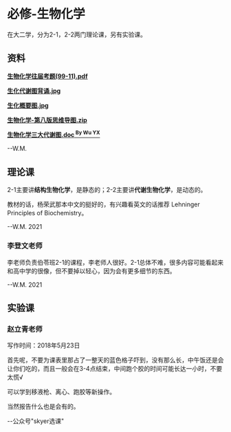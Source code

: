 # 必修-生物化学

在大二学，分为2-1，2-2两门理论课，另有实验课。

## 资料

**[生物化学往届考题(99-11).pdf](./src/生物化学往届考题(99-11).pdf)**

**[生化代谢图背诵.jpg](./src/生化代谢图背诵.jpg)**

**[生化概要图.jpg](./src/生化概要图.jpg)**

**[生物化学-第八版思维导图.zip](./src/生物化学-第八版思维导图.zip)**

**[生物化学三大代谢图.doc<sup> By Wu YX</sup>](./src/生物化学三大代谢图.doc)**

--W.M.

## 理论课

2-1主要讲**结构生物化学**，是静态的；2-2主要讲**代谢生物化学**，是动态的。

教材的话，杨荣武那本中文的挺好的，有兴趣看英文的话推荐 Lehninger Principles of Biochemistry。

--W.M. 2021

### 李登文老师

李老师负责伯苓班2-1的课程，李老师人很好。2-1总体不难，很多内容可能看起来和高中学的很像，但不要掉以轻心，因为会有更多细节的东西。

--W.M. 2021

## 实验课

### 赵立青老师

写作时间：2018年5月23日

首先呢，不要为课表里那占了一整天的蓝色格子吓到，没有那么长，中午饭还是会让你们吃的，而且一般会在3-4点结束，中间跑个胶的时间可能长达一小时，不要太慌√

可以学到移液枪、离心、跑胶等新操作。

当然报告什么也是会有的。

--公众号"skyer选课"